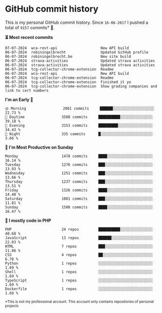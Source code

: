# GitHub commit history
This is my personal GitHub commit history. Since <!--START_SECTION:first-commit-date-->`16-06-2017`<!--END_SECTION:first-commit-date--> I pushed a total of <!--START_SECTION:total-commit-count-->`9157`<!--END_SECTION:total-commit-count--> commits* 🎉.

<!--START_SECTION:most-recent-commits-->
**⏳ Most recent commits**
                                        
```text
07-07-2024  wca-rest-api                    New API build
06-07-2024  robiningelbrecht                Updated GitHub profile
06-07-2024  robiningelbrecht.be             New site build
06-07-2024  strava-activities               Updated strava activities
06-07-2024  strava-activities               Updated strava activities
06-07-2024  tcg-collector-chrome-extension  Readme
06-07-2024  wca-rest-api                    New API build
06-07-2024  tcg-collector-chrome-extension  Readme
06-07-2024  tcg-collector-chrome-extension  Finished it yo
06-07-2024  tcg-collector-chrome-extension  Show grading companies and link to cert numbers
```
<!--END_SECTION:most-recent-commits-->  

<!--START_SECTION:commits-per-day-time-->
**I&#039;m an Early 🐤**

```text
🌞 Morning                 2081 commits     ██████░░░░░░░░░░░░░░░░░░░   22.73 %
🌆 Daytime                 3588 commits     ██████████░░░░░░░░░░░░░░░   39.18 %
🌃 Evening                 3153 commits     █████████░░░░░░░░░░░░░░░░   34.43 %
🌙 Night                   335 commits      █░░░░░░░░░░░░░░░░░░░░░░░░   3.66 %
```
<!--END_SECTION:commits-per-day-time-->  

<!--START_SECTION:commits-per-weekday-->
**📅 I&#039;m Most Productive on Sunday**

```text
Monday                    1478 commits     ████░░░░░░░░░░░░░░░░░░░░░   16.14 %
Tuesday                   1276 commits     ███░░░░░░░░░░░░░░░░░░░░░░   13.93 %
Wednesday                 1251 commits     ███░░░░░░░░░░░░░░░░░░░░░░   13.66 %
Thursday                  1237 commits     ███░░░░░░░░░░░░░░░░░░░░░░   13.51 %
Friday                    1326 commits     ████░░░░░░░░░░░░░░░░░░░░░   14.48 %
Saturday                  1081 commits     ███░░░░░░░░░░░░░░░░░░░░░░   11.81 %
Sunday                    1508 commits     ████░░░░░░░░░░░░░░░░░░░░░   16.47 %
```
<!--END_SECTION:commits-per-weekday-->  

<!--START_SECTION:repos-per-language-->
**💬 I mostly code in PHP**

```text
PHP                       24 repos         ██████████░░░░░░░░░░░░░░░   40.68 %
JavaScript                13 repos         ██████░░░░░░░░░░░░░░░░░░░   22.03 %
HTML                      7 repos          ███░░░░░░░░░░░░░░░░░░░░░░   11.86 %
CSS                       4 repos          ██░░░░░░░░░░░░░░░░░░░░░░░   6.78 %
Python                    1 repos          ░░░░░░░░░░░░░░░░░░░░░░░░░   1.69 %
Shell                     1 repos          ░░░░░░░░░░░░░░░░░░░░░░░░░   1.69 %
TypeScript                1 repos          ░░░░░░░░░░░░░░░░░░░░░░░░░   1.69 %
Dockerfile                1 repos          ░░░░░░░░░░░░░░░░░░░░░░░░░   1.69 %
```
<!--END_SECTION:repos-per-language-->  

<sub>*This is not my professional account. This account only contains repositories of personal projects</sub>
